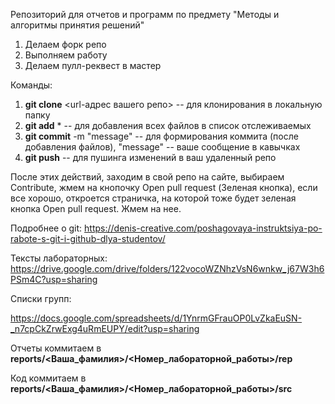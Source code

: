 Репозиторий для отчетов и программ по предмету "Методы и алгоритмы принятия решений"

1. Делаем форк репо
1. Выполняем работу
1. Делаем пулл-реквест в мастер

Команды:
1. **git clone** <url-адрес вашего репо> -- для клонирования в локальную папку
1. **git add** * -- для добавления всех файлов в список отслеживаемых
1. **git commit** -m "message" -- для формирования коммита (после добавления файлов), "message" -- ваше сообщение в кавычках
1. **git push** -- для пушинга изменений в ваш удаленный репо

После этих действий, заходим в свой репо на сайте, выбираем Contribute, жмем на кнопочку Open pull request (Зеленая кнопка), если все хорошо, откроется страничка, на которой тоже будет зеленая кнопка Open pull request. Жмем на нее.

Подробнее о git: https://denis-creative.com/poshagovaya-instruktsiya-po-rabote-s-git-i-github-dlya-studentov/

Тексты лабораторных: https://drive.google.com/drive/folders/122vocoWZNhzVsN6wnkw_j67W3h6PSm4C?usp=sharing

Списки групп: 

https://docs.google.com/spreadsheets/d/1YnrmGFrauOP0LvZkaEuSN-_n7cpCkZrwExg4uRmEUPY/edit?usp=sharing

Отчеты коммитаем в **reports/<Ваша_фамилия>/<Номер_лабораторной_работы>/rep**

Код коммитаем в **reports/<Ваша_фамилия>/<Номер_лабораторной_работы>/src**
